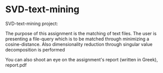 SVD-text-mining
===============

SVD-text-mining project:

The purpose of this assignment is the matching of text files. The user is presenting a file-query
which is to be matched through minimizing a cosine-distance. Also dimensionality reduction
through singular value decomposition is performed

You can also shoot an eye on the assignment's report (written in Greek), report.pdf

